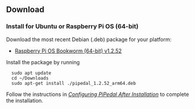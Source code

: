 ## Download

### Install for Ubuntu or Raspberry Pi OS (64-bit)

Download the most recent Debian (.deb) package for your platform:

- <a href="https://github.com/rerdavies/pipedal/releases/download/v1.2.52/pipedal_1.2.52_arm64.deb">Raspberry Pi OS Bookworm (64-bit) v1.2.52</a>


Install the package by running 

```
  sudo apt update
  cd ~/Downloads  
  sudo apt-get install ./pipedal_1.2.52_arm64.deb
```

Follow the instructions in [_Configuring PiPedal After Installation_](https://rerdavies.github.io/pipedal/Configuring.html) to complete the installation.
